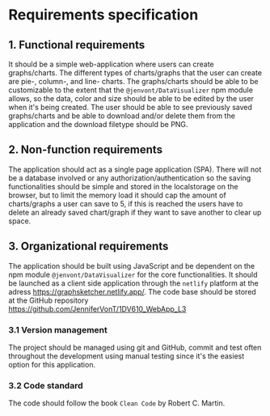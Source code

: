 # Requirements specification

## 1. Functional requirements
It should be a simple web-application where users can create graphs/charts. The different types of charts/graphs that the user can create are pie-, column-, and line- charts.
The graphs/charts should be able to be customizable to the extent that the `@jenvont/DataVisualizer` npm module allows, so the data, color and size should be able to be edited by the user when it's being created.
The user should be able to see previously saved graphs/charts and be able to download and/or delete them from the application and the download filetype should be PNG.

## 2. Non-function requirements
The application should act as a single page application (SPA).
There will not be a database involved or any authorization/authentication so the saving functionalities should be simple and stored in the localstorage on the browser, but to limit the memory load it should cap the amount of charts/graphs a user can save to 5, if this is reached the users have to delete an already saved chart/graph if they want to save another to clear up space.

## 3. Organizational requirements
The application should be built using JavaScript and be dependent on the npm module `@jenvont/DataVisualizer` for the core functionalities. It should be launched as a client side application through the `netlify` platform at the adress https://graphsketcher.netlify.app/. The code base should be stored at the GitHub repository https://github.com/JenniferVonT/1DV610_WebApp_L3

### 3.1 Version management
The project should be managed using git and GitHub, commit and test often throughout the development using manual testing since it's the easiest option for this application.

### 3.2 Code standard
The code should follow the book `Clean Code` by Robert C. Martin.

